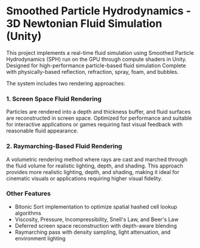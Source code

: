 # Smoothed Particle Hydrodynamics - 3D Newtonian Fluid Simulation (Unity)

This project implements a real-time fluid simulation using Smoothed Particle Hydrodynamics (SPH) run on the GPU through compute shaders in Unity.
Designed for high-performance particle-based fluid simulation
Complete with physically-based reflection, refraction, spray, foam, and bubbles.

The system includes two rendering approaches:

### 1. Screen Space Fluid Rendering
Particles are rendered into a depth and thickness buffer, and fluid surfaces are reconstructed in screen space. 
Optimized for performance and suitable for interactive applications or games requiring fast visual feedback with reasonable fluid appearance.

### 2. Raymarching-Based Fluid Rendering
A volumetric rendering method where rays are cast and marched through the fluid volume for realistic lighting, depth, and shading. 
This approach provides more realistic lighting, depth, and shading, making it ideal for cinematic visuals or applications requiring higher visual fidelity.

### Other Features
- Bitonic Sort implementation to optimize spatial hashed cell lookup algorithms
- Viscosity, Pressure, Incompressibility, Snell's Law, and Beer's Law
- Deferred screen space reconstruction with depth-aware blending
- Raymarching pass with density sampling, light attenuation, and environment lighting
